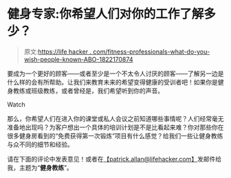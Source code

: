 # 健身专家:你希望人们对你的工作了解多少？

> 原文:[https://life hacker . com/fitness-professionals-what-do-you-wish-people-known-ABO-1822170874](https://lifehacker.com/fitness-professionals-what-do-you-wish-people-knew-abo-1822170874)

要成为一个更好的顾客——或者至少是一个不太令人讨厌的顾客——了解另一边是什么样的会有所帮助。让我们来教育未来的希望变得健康的受训者吧！如果你是健身教练或班级教练，或者曾经是，我们希望听到你的声音。

Watch

那么，你希望人们在进入你的课堂或私人会议之前知道哪些事情呢？人们经常毫无准备地出现吗？为客户想出一个具体的培训计划是不是比看起来难？你对那些你在很多健身房看到的“免费获得第一次锻炼”项目有什么感觉？给我们一些让健身教练与众不同的细节和经验。

请在下面的评论中发表意见！或者在[【patrick.allan@lifehacker.com】](http://mailto:patrick.allan@lifehacker.com/)发邮件给我，主题为“**健身教练**”。